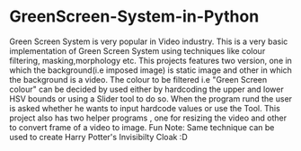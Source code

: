 # GreenScreen-System-in-Python
Green Screen System is very popular in Video industry. This is a very basic implementation of Green Screen System using techniques like colour filtering, masking,morphology etc. This projects features two version, one in which the background(i.e imposed image) is static image and other in which the background is a video. The colour to be filtered i.e "Green Screen colour" can be decided by used either by hardcoding the upper and lower HSV bounds or using a Slider tool to do so. When the program rund the user is asked whether he wants to input hardcode values or use the Tool. This project also has two helper programs , one for resizing the video and other to convert frame of a video to image.
Fun Note: Same technique can be used to create Harry Potter's Invisibilty Cloak :D
